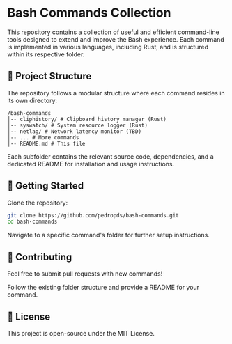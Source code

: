 # Bash Commands Collection

This repository contains a collection of useful and efficient command-line tools designed to extend and improve the Bash experience. Each command is implemented in various languages, including Rust, and is structured within its respective folder.

## 📂 Project Structure

The repository follows a modular structure where each command resides in its own directory:

```
/bash-commands
│-- cliphistory/ # Clipboard history manager (Rust)
│-- syswatch/ # System resource logger (Rust)
│-- netlag/ # Network latency monitor (TBD)
│-- ... # More commands
│-- README.md # This file
```

Each subfolder contains the relevant source code, dependencies, and a dedicated README for installation and usage instructions.

## 🚀 Getting Started

Clone the repository:

```bash
git clone https://github.com/pedropds/bash-commands.git
cd bash-commands
```

Navigate to a specific command's folder for further setup instructions.

## 📌 Contributing

Feel free to submit pull requests with new commands!

Follow the existing folder structure and provide a README for your command.

## 📜 License

This project is open-source under the MIT License.
